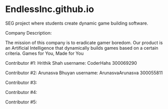 # EndlessInc.github.io
SEG project where students create dynamic game building software.

Company Description:

The mission of this company is to eradicate gamer boredom. Our product is an Artificial Intelligence that dynamically builds games based on a certain criteria. Games for You, Made for You


Contributor #1: Hrithik Shah username: CoderHahs 300069290

Contributor #2: Arunasva Bhuyan username: ArunasvaArunasva 300055811

Contributor #3: 

Contributor #4: 

Contributor #5: 
